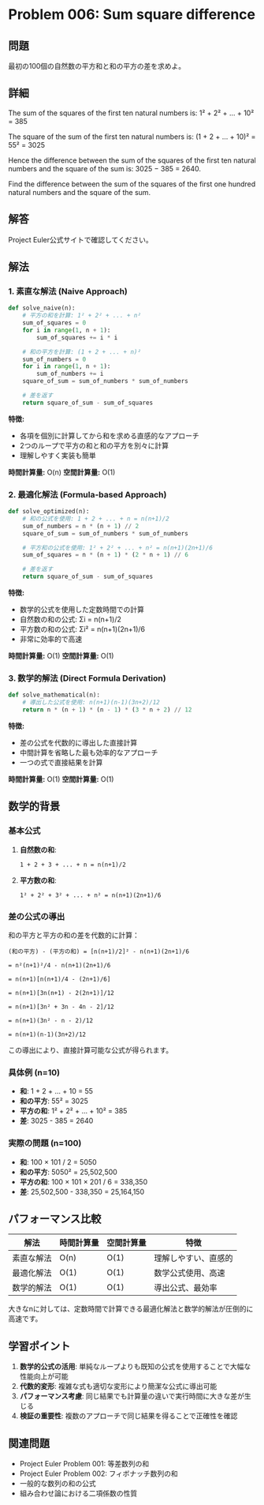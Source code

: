 # Problem 006: Sum square difference

## 問題
最初の100個の自然数の平方和と和の平方の差を求めよ。

## 詳細
The sum of the squares of the first ten natural numbers is:
1² + 2² + ... + 10² = 385

The square of the sum of the first ten natural numbers is:
(1 + 2 + ... + 10)² = 55² = 3025

Hence the difference between the sum of the squares of the first ten natural numbers and the square of the sum is: 3025 − 385 = 2640.

Find the difference between the sum of the squares of the first one hundred natural numbers and the square of the sum.

## 解答

Project Euler公式サイトで確認してください。

## 解法

### 1. 素直な解法 (Naive Approach)
```python
def solve_naive(n):
    # 平方の和を計算: 1² + 2² + ... + n²
    sum_of_squares = 0
    for i in range(1, n + 1):
        sum_of_squares += i * i

    # 和の平方を計算: (1 + 2 + ... + n)²
    sum_of_numbers = 0
    for i in range(1, n + 1):
        sum_of_numbers += i
    square_of_sum = sum_of_numbers * sum_of_numbers

    # 差を返す
    return square_of_sum - sum_of_squares
```

**特徴:**
- 各項を個別に計算してから和を求める直感的なアプローチ
- 2つのループで平方の和と和の平方を別々に計算
- 理解しやすく実装も簡単

**時間計算量:** O(n)
**空間計算量:** O(1)

### 2. 最適化解法 (Formula-based Approach)
```python
def solve_optimized(n):
    # 和の公式を使用: 1 + 2 + ... + n = n(n+1)/2
    sum_of_numbers = n * (n + 1) // 2
    square_of_sum = sum_of_numbers * sum_of_numbers

    # 平方和の公式を使用: 1² + 2² + ... + n² = n(n+1)(2n+1)/6
    sum_of_squares = n * (n + 1) * (2 * n + 1) // 6

    # 差を返す
    return square_of_sum - sum_of_squares
```

**特徴:**
- 数学的公式を使用した定数時間での計算
- 自然数の和の公式: Σi = n(n+1)/2
- 平方数の和の公式: Σi² = n(n+1)(2n+1)/6
- 非常に効率的で高速

**時間計算量:** O(1)
**空間計算量:** O(1)

### 3. 数学的解法 (Direct Formula Derivation)
```python
def solve_mathematical(n):
    # 導出した公式を使用: n(n+1)(n-1)(3n+2)/12
    return n * (n + 1) * (n - 1) * (3 * n + 2) // 12
```

**特徴:**
- 差の公式を代数的に導出した直接計算
- 中間計算を省略した最も効率的なアプローチ
- 一つの式で直接結果を計算

**時間計算量:** O(1)
**空間計算量:** O(1)

## 数学的背景

### 基本公式
1. **自然数の和**:
   ```
   1 + 2 + 3 + ... + n = n(n+1)/2
   ```

2. **平方数の和**:
   ```
   1² + 2² + 3² + ... + n² = n(n+1)(2n+1)/6
   ```

### 差の公式の導出
和の平方と平方の和の差を代数的に計算：

```
(和の平方) - (平方の和) = [n(n+1)/2]² - n(n+1)(2n+1)/6

= n²(n+1)²/4 - n(n+1)(2n+1)/6

= n(n+1)[n(n+1)/4 - (2n+1)/6]

= n(n+1)[3n(n+1) - 2(2n+1)]/12

= n(n+1)[3n² + 3n - 4n - 2]/12

= n(n+1)(3n² - n - 2)/12

= n(n+1)(n-1)(3n+2)/12
```

この導出により、直接計算可能な公式が得られます。

### 具体例 (n=10)
- **和**: 1 + 2 + ... + 10 = 55
- **和の平方**: 55² = 3025
- **平方の和**: 1² + 2² + ... + 10² = 385
- **差**: 3025 - 385 = 2640

### 実際の問題 (n=100)
- **和**: 100 × 101 / 2 = 5050
- **和の平方**: 5050² = 25,502,500
- **平方の和**: 100 × 101 × 201 / 6 = 338,350
- **差**: 25,502,500 - 338,350 = 25,164,150

## パフォーマンス比較

| 解法 | 時間計算量 | 空間計算量 | 特徴 |
|------|-----------|-----------|------|
| 素直な解法 | O(n) | O(1) | 理解しやすい、直感的 |
| 最適化解法 | O(1) | O(1) | 数学公式使用、高速 |
| 数学的解法 | O(1) | O(1) | 導出公式、最効率 |

大きなnに対しては、定数時間で計算できる最適化解法と数学的解法が圧倒的に高速です。

## 学習ポイント

1. **数学的公式の活用**: 単純なループよりも既知の公式を使用することで大幅な性能向上が可能
2. **代数的変形**: 複雑な式も適切な変形により簡潔な公式に導出可能
3. **パフォーマンス考慮**: 同じ結果でも計算量の違いで実行時間に大きな差が生じる
4. **検証の重要性**: 複数のアプローチで同じ結果を得ることで正確性を確認

## 関連問題
- Project Euler Problem 001: 等差数列の和
- Project Euler Problem 002: フィボナッチ数列の和
- 一般的な数列の和の公式
- 組み合わせ論における二項係数の性質
